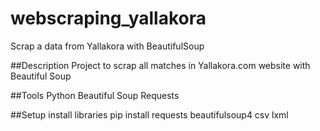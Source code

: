 # webscraping_yallakora
Scrap a data from Yallakora with BeautifulSoup

##Description
Project to scrap all matches in Yallakora.com website with Beautiful Soup 

##Tools
Python
Beautiful Soup
Requests

##Setup install libraries
pip install requests beautifulsoup4 csv lxml
